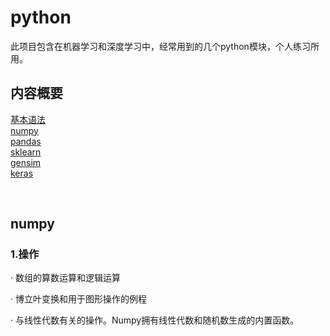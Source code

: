 <h1>python</h1>
  此项目包含在机器学习和深度学习中，经常用到的几个python模块，个人练习所用。<br/>

## 内容概要
[基本语法]()<br/>
[numpy]()<br/>
[pandas]()<br/>
[sklearn]()<br/>
[gensim]()<br/>
[keras]()<br/>

<br/>

<h2>numpy</h2>
<h3>1.操作</h3>
<p>· 数组的算数运算和逻辑运算</p>
<p>· 博立叶变换和用于图形操作的例程</p>
<p>· 与线性代数有关的操作。Numpy拥有线性代数和随机数生成的内置函数。</p>

